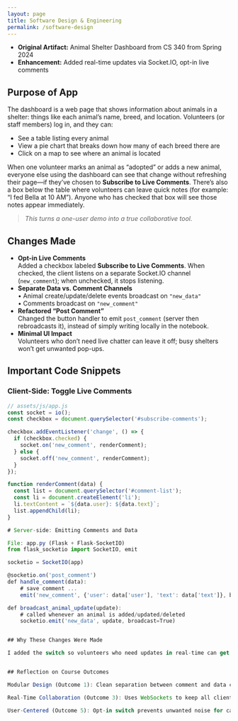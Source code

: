 ```yaml
---
layout: page
title: Software Design & Engineering
permalink: /software-design
---
```


- **Original Artifact:** Animal Shelter Dashboard from CS 340 from Spring 2024 
- **Enhancement:** Added real-time updates via Socket.IO, opt-in live comments

## Purpose of App

The dashboard is a web page that shows information about animals in a shelter: things like each animal’s name, breed, and location. Volunteers (or staff members) log in, and they can:

- See a table listing every animal  
- View a pie chart that breaks down how many of each breed there are  
- Click on a map to see where an animal is located  

When one volunteer marks an animal as “adopted” or adds a new animal, everyone else using the dashboard can see that change without refreshing their page—if they’ve chosen to **Subscribe to Live Comments**. There’s also a box below the table where volunteers can leave quick notes (for example: “I fed Bella at 10 AM”). Anyone who has checked that box will see those notes appear immediately.

> *This turns a one-user demo into a true collaborative tool.*

## Changes Made

- **Opt-in Live Comments**  
  Added a checkbox labeled **Subscribe to Live Comments**. When checked, the client listens on a separate Socket.IO channel (`new_comment`); when unchecked, it stops listening.  
- **Separate Data vs. Comment Channels**  
  • Animal create/update/delete events broadcast on `"new_data"`  
  • Comments broadcast on `"new_comment"`  
- **Refactored “Post Comment”**  
  Changed the button handler to emit `post_comment` (server then rebroadcasts it), instead of simply writing locally in the notebook.  
- **Minimal UI Impact**  
  Volunteers who don’t need live chatter can leave it off; busy shelters won’t get unwanted pop-ups.

## Important Code Snippets

### Client-Side: Toggle Live Comments

```javascript
// assets/js/app.js
const socket = io();
const checkbox = document.querySelector('#subscribe-comments');

checkbox.addEventListener('change', () => {
  if (checkbox.checked) {
    socket.on('new_comment', renderComment);
  } else {
    socket.off('new_comment', renderComment);
  }
});

function renderComment(data) {
  const list = document.querySelector('#comment-list');
  const li = document.createElement('li');
  li.textContent = `${data.user}: ${data.text}`;
  list.appendChild(li);
}

# Server-side: Emitting Comments and Data

File: app.py (Flask + Flask-SocketIO)
from flask_socketio import SocketIO, emit

socketio = SocketIO(app)

@socketio.on('post_comment')
def handle_comment(data):
    # save comment ...
    emit('new_comment', {'user': data['user'], 'text': data['text']}, broadcast=True)

def broadcast_animal_update(update):
    # called whenever an animal is added/updated/deleted
    socketio.emit('new_data', update, broadcast=True)


## Why These Changes Were Made

I added the switch so volunteers who need updates in real-time can get them, and others won’t be bothered. In a busy shelter, someone might mark a dog as “adopted” at any time, and volunteers need to see that right away. By sending comments and updates on a separate “new_comment” channel only when someone checks “Subscribe to Live Comments,” the dashboard becomes a true team tool. It stops volunteers from using old data but lets staff who only want to look at information keep notifications turned off so they aren’t interrupted.


## Reflection on Course Outcomes

Modular Design (Outcome 1): Clean separation between comment and data channels.

Real-Time Collaboration (Outcome 3): Uses WebSockets to keep all clients in sync.

User-Centered (Outcome 5): Opt-in switch prevents unwanted noise for casual viewers.
